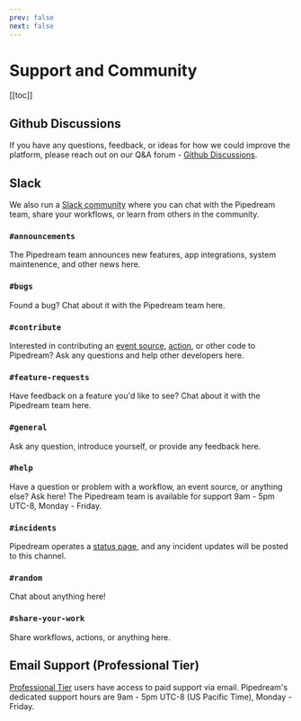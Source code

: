 ```yaml
---
prev: false
next: false
---
```


# Support and Community

[[toc]]

## Github Discussions

If you have any questions, feedback, or ideas for how we could improve the platform, please reach out on our Q&A forum - [Github Discussions](https://github.com/PipedreamHQ/pipedream/discussions).

## Slack

We also run a [Slack community](https://join.slack.com/t/pipedream-users/shared_invite/zt-ernlymsn-UHfPg~Dfp08uGkAd8dpkww) where you can chat with the Pipedream team, share your workflows, or learn from others in the community.

### `#announcements`

The Pipedream team announces new features, app integrations, system maintenence, and other news here.

### `#bugs`

Found a bug? Chat about it with the Pipedream team here.

### `#contribute`

Interested in contributing an [event source](/event-sources), [action](/workflows/steps/actions/), or other code to Pipedream? Ask any questions and help other developers here.

### `#feature-requests`

Have feedback on a feature you'd like to see? Chat about it with the Pipedream team here.

### `#general`

Ask any question, introduce yourself, or provide any feedback here.

### `#help`

Have a question or problem with a workflow, an event source, or anything else? Ask here! The Pipedream team is available for support 9am - 5pm UTC-8, Monday - Friday.

### `#incidents`

Pipedream operates a [status page](/status/), and any incident updates will be posted to this channel.

### `#random`

Chat about anything here!

### `#share-your-work`

Share workflows, actions, or anything here.

## Email Support (Professional Tier)

[Professional Tier](/pricing/#professional-tier) users have access to paid support via email. Pipedream's dedicated support hours are 9am - 5pm UTC-8 (US Pacific Time), Monday - Friday.
